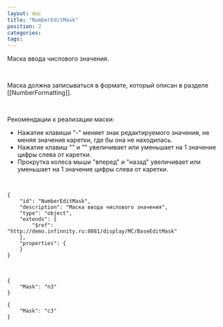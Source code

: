 ```yaml
---
layout: doc
title: "NumberEditMask"
position: 2
categories: 
tags: 
---
```


Маска ввода числового значения.

   

Маска должна записываться в формате, который описан в разделе [[NumberFormatting]].

   

Рекомендации к реализации маски:

* Нажатие клавиши "-" меняет знак редактируемого значения, не меняя значения каретки, где бы она не находилась.
* Нажатие клавиш "" и "" увеличивает или уменьшает на 1 значение цифры слева от каретки.
* Прокрутка колеса мыши "вперед" и "назад" увеличивает или уменьшает на 1 значение цифры слева от каретки.

   

```
{
	"id": "NumberEditMask",
	"description": "Маска ввода числового значения",
	"type": "object",
	"extends": {
		"$ref": "http://demo.infinnity.ru:8081/display/MC/BaseEditMask"
	},
	"properties": {
	}
}
```

   

```
{
	"Mask": "n3"
}
```

```
{
	"Mask": "c3"
}
```

 

 


